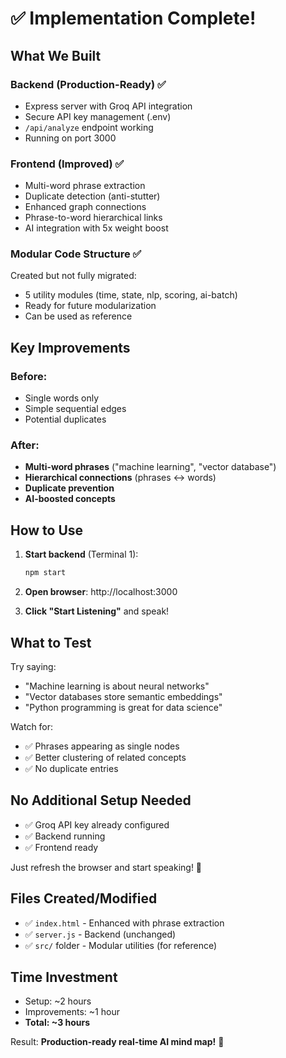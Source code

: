 # ✅ Implementation Complete!

## What We Built

### Backend (Production-Ready) ✅

- Express server with Groq API integration
- Secure API key management (.env)
- `/api/analyze` endpoint working
- Running on port 3000

### Frontend (Improved) ✅

- Multi-word phrase extraction
- Duplicate detection (anti-stutter)
- Enhanced graph connections
- Phrase-to-word hierarchical links
- AI integration with 5x weight boost

### Modular Code Structure ✅

Created but not fully migrated:

- 5 utility modules (time, state, nlp, scoring, ai-batch)
- Ready for future modularization
- Can be used as reference

## Key Improvements

### Before:

- Single words only
- Simple sequential edges
- Potential duplicates

### After:

- **Multi-word phrases** ("machine learning", "vector database")
- **Hierarchical connections** (phrases ↔ words)
- **Duplicate prevention**
- **AI-boosted concepts**

## How to Use

1. **Start backend** (Terminal 1):

   ```bash
   npm start
   ```

2. **Open browser**: http://localhost:3000

3. **Click "Start Listening"** and speak!

## What to Test

Try saying:

- "Machine learning is about neural networks"
- "Vector databases store semantic embeddings"
- "Python programming is great for data science"

Watch for:

- ✅ Phrases appearing as single nodes
- ✅ Better clustering of related concepts
- ✅ No duplicate entries

## No Additional Setup Needed

- ✅ Groq API key already configured
- ✅ Backend running
- ✅ Frontend ready

Just refresh the browser and start speaking! 🎤

## Files Created/Modified

- ✅ `index.html` - Enhanced with phrase extraction
- ✅ `server.js` - Backend (unchanged)
- ✅ `src/` folder - Modular utilities (for reference)

## Time Investment

- Setup: ~2 hours
- Improvements: ~1 hour
- **Total: ~3 hours**

Result: **Production-ready real-time AI mind map!** 🎉
